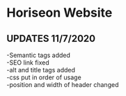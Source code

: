 # Horiseon Website 

## UPDATES 11/7/2020

<p>-Semantic tags added <br>
-SEO link fixed<br>
-alt and title tags added<br>
-css put in order of usage<br>
-position and width of header changed<br></p>
